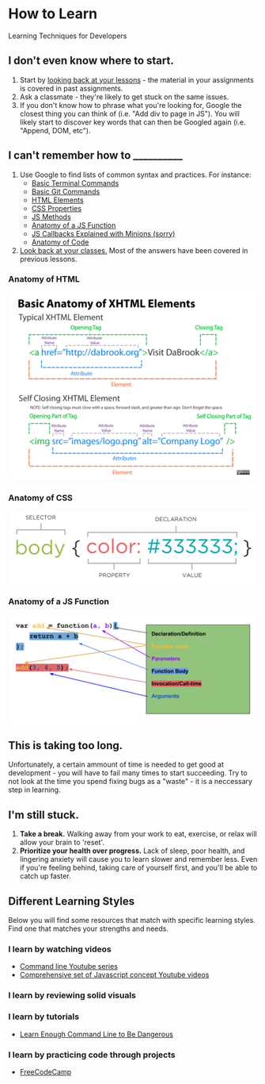 # How to Learn
Learning Techniques for Developers

## I don't even know where to start.

1. Start by [looking back at your lessons](https://github.com/den-wdi-3/schedule/tree/master) - the material in your assignments is covered in past assignments.
2. Ask a classmate - they're likely to get stuck on the same issues.
3. If you don't know how to phrase what you're looking for, Google the closest thing you can think of (i.e. "Add div to page in JS"). You will likely start to discover key words that can then be Googled again (i.e. "Append, DOM, etc"). 

## I can't remember how to __________

1. Use Google to find lists of common syntax and practices. For instance:
    - [Basic Terminal Commands](https://github.com/0nn0/terminal-mac-cheatsheet)
    - [Basic Git Commands](https://confluence.atlassian.com/bitbucketserver/basic-git-commands-776639767.html)
    - [HTML Elements](https://www.w3schools.com/tags/)
    - [CSS Properties](https://www.w3schools.com/cssref/)
    - [JS Methods](https://developer.mozilla.org/en-US/docs/Web/JavaScript/Reference/Methods_Index)
    - [Anatomy of a JS Function](https://danmartensen.svbtle.com/the-anatomy-of-a-javascript-function)
    - [JS Callbacks Explained with Minions (sorry)](https://medium.freecodecamp.com/javascript-callbacks-explained-using-minions-da272f4d9bcd)
    - [Anatomy of Code](http://www.anatomyofcode.com/)
2. [Look back at your classes.](https://github.com/den-wdi-3/schedule/tree/master) Most of the answers have been covered in previous lessons.

### Anatomy of HTML
![Anatomy of HTML](img/AnatomyofHTML.png)

### Anatomy of CSS
![Anatomy of CSS](img/AnatomyofCSS.jpg)

### Anatomy of a JS Function
![Anatomy of a JS Function](img/AnatomyofAFunction.png)

## This is taking too long.

Unfortunately, a certain ammount of time is needed to get good at development - you will have to fail many times to start succeeding. Try to not look at the time you spend fixing bugs as a "waste" - it is a neccessary step in learning.

## I'm still stuck.

1. **Take a break.** Walking away from your work to eat, exercise, or relax will allow your brain to 'reset'.
2. **Prioritize your health over progress.** Lack of sleep, poor health, and lingering anxiety will cause you to learn slower and remember less. Even if you're feeling behind, taking care of yourself first, and you'll be able to catch up faster.

## Different Learning Styles

Below you will find some resources that match with specific learning styles.  Find one that matches your strengths and needs.

### I learn by watching videos

- [Command line Youtube series](https://www.youtube.com/watch?v=-vsVCqnJHgw&list=PLCHnubFzFwjLDKwWQhH3BlGA9OasLKIFl)
- [Comprehensive set of Javascript concept Youtube videos](https://medium.freecodecamp.com/my-giant-javascript-basics-course-is-now-live-on-youtube-and-its-100-free-9020a21bbc27)

### I learn by reviewing solid visuals

### I learn by tutorials

- [Learn Enough Command Line to Be Dangerous](https://www.learnenough.com/command-line-tutorial)

### I learn by practicing code through projects

- [FreeCodeCamp](https://www.freecodecamp.com)
